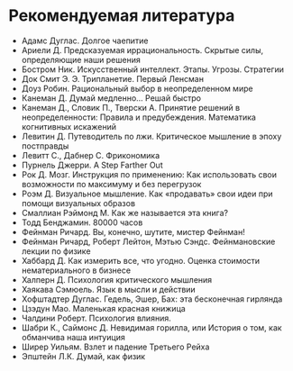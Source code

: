 # Рекомендуемая литература
- Адамс Дуглас.​ Долгое чаепитие
- Ариели Д.​ Предсказуемая иррациональность. Скрытые силы, определяющие наши
решения
- Бостром Ник.​ Искусственный интеллект. Этапы. Угрозы. Стратегии
- Док Смит Э. Э.​ Трипланетие. Первый Ленсман
- Доуз Робин.​ Рациональный выбор в неопределенном мире
- Канеман Д.​ Думай медленно... Решай быстро
- Канеман Д., Словик П., Тверски А.​ Принятие решений в неопределенности:
Правила и предубеждения. Математика когнитивных искажений
- Левитин Д.​ Путеводитель по лжи. Критическое мышление в эпоху постправды
- Левитт С., Дабнер С.​ Фрикономика
- Пурнель Джерри.​ A Step Farther Out
- Рок Д.​ Мозг. Инструкция по применению: Как использовать свои возможности по
максимуму и без перегрузок
- Роэм Д.​ Визуальное мышление. Как «продавать» свои идеи при помощи
визуальных образов
- Смаллиан Рэймонд М.​ Как же называется эта книга?
- Тодд Бенджамин.​ 80000 часов
- Фейнман Ричард.​ Вы, конечно, шутите, мистер Фейнман!
- Фейнман Ричард, Роберт Лейтон, Мэтью Сэндс.​ Фейнмановские лекции по
физике
- Хаббард Д.​ Как измерить все, что угодно. Оценка стоимости нематериального в
бизнесе
- Халперн Д.​ Психология критического мышления
- Хаякава Cэмюель.​ Язык в мысли и действии
- Хофштадтер Дуглас.​ Гедель, Эшер, Бах: эта бесконечная гирлянда
- Цзэдун Мао.​ Маленькая красная книжица
- Чалдини Роберт.​ Психология влияния.
- Шабри К., Саймонс Д.​ Невидимая горилла, или История о том, как обманчива наша
интуиция
- Ширер Уильям.​ Взлет и падение Третьего Рейха
- Эпштейн Л.К.​ Думай, как физик
